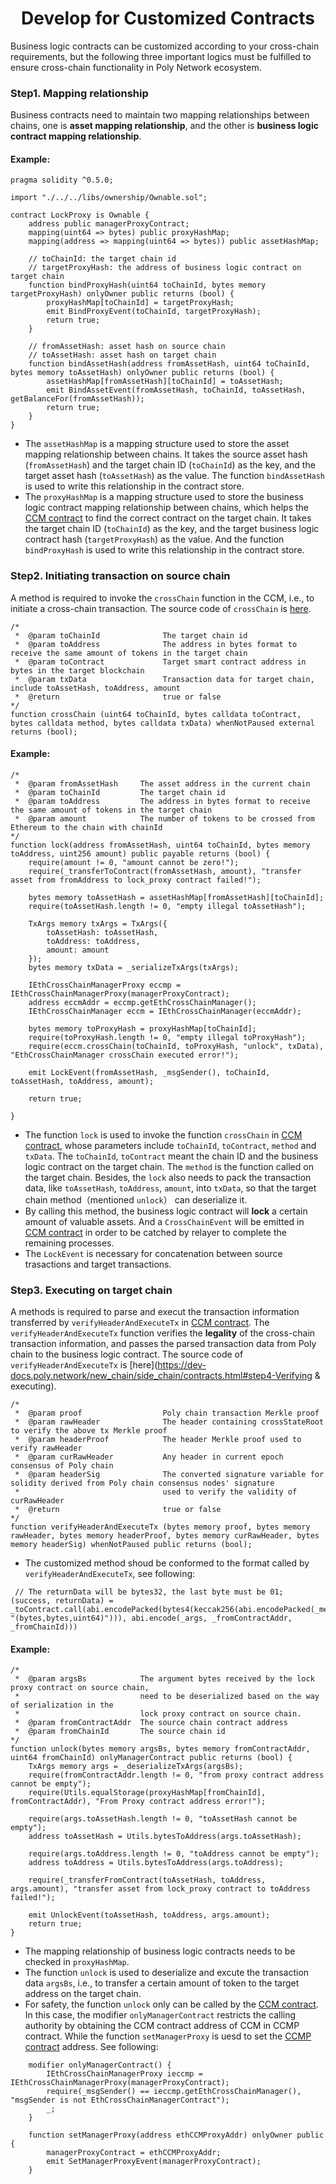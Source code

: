 <h1 align="center">Develop for Customized Contracts</h1>

Business logic contracts can be customized according to your cross-chain requirements, but the following three important logics must be fulfilled to ensure cross-chain functionality in Poly Network ecosystem.


### Step1. Mapping relationship

Business contracts need to maintain two mapping relationships between chains, one is **asset mapping relationship**, and the other is **business logic contract mapping relationship**.

#### Example:

```solidity
pragma solidity ^0.5.0;

import "./../../libs/ownership/Ownable.sol";

contract LockProxy is Ownable {
    address public managerProxyContract;
    mapping(uint64 => bytes) public proxyHashMap;
    mapping(address => mapping(uint64 => bytes)) public assetHashMap;
    
    // toChainId: the target chain id
    // targetProxyHash: the address of business logic contract on target chain
    function bindProxyHash(uint64 toChainId, bytes memory targetProxyHash) onlyOwner public returns (bool) {
        proxyHashMap[toChainId] = targetProxyHash;
        emit BindProxyEvent(toChainId, targetProxyHash);
        return true;
    }
    
    // fromAssetHash: asset hash on source chain 
    // toAssetHash: asset hash on target chain
    function bindAssetHash(address fromAssetHash, uint64 toChainId, bytes memory toAssetHash) onlyOwner public returns (bool) {
        assetHashMap[fromAssetHash][toChainId] = toAssetHash;
        emit BindAssetEvent(fromAssetHash, toChainId, toAssetHash, getBalanceFor(fromAssetHash));
        return true;
    }
}
```
- The `assetHashMap` is a mapping structure used to store the asset mapping relationship between chains. It takes the source asset hash (`fromAssetHash`) and the target chain ID (`toChainId`) as the key, and the target asset hash (`toAssetHash`) as the value. The function `bindAssetHash` is used to write this relationship in the contract store.
- The `proxyHashMap` is a mapping structure used to store the business logic contract mapping relationship between chains, which helps the [CCM contract](https://github.com/polynetwork/eth-contracts/blob/master/contracts/core/cross_chain_manager/interface/IEthCrossChainManager.sol) to find the correct contract on the target chain. It takes the target chain ID (`toChainId`) as the key, and the target business logic contract hash (`targetProxyHash`) as the value. And the function `bindProxyHash` is used to write this relationship in the contract store.

### Step2. Initiating transaction on source chain

A method is required to invoke the `crossChain` function in the CCM, i.e., to initiate a cross-chain transaction. The source code of `crossChain` is [here](https://dev-docs.poly.network/new_chain/side_chain/contracts.html#step3-pushing-transactions).


````solidity
/*  
 *  @param toChainId              The target chain id
 *  @param toAddress              The address in bytes format to receive the same amount of tokens in the target chain
 *  @param toContract             Target smart contract address in bytes in the target blockchain
 *  @param txData                 Transaction data for target chain, include toAssetHash, toAddress, amount
 *  @return                       true or false 
*/
function crossChain (uint64 toChainId, bytes calldata toContract, bytes calldata method, bytes calldata txData) whenNotPaused external returns (bool);
````

#### Example:

```solidity
/*  
 *  @param fromAssetHash     The asset address in the current chain
 *  @param toChainId         The target chain id
 *  @param toAddress         The address in bytes format to receive the same amount of tokens in the target chain 
 *  @param amount            The number of tokens to be crossed from Ethereum to the chain with chainId
*/
function lock(address fromAssetHash, uint64 toChainId, bytes memory toAddress, uint256 amount) public payable returns (bool) {
    require(amount != 0, "amount cannot be zero!");
    require(_transferToContract(fromAssetHash, amount), "transfer asset from fromAddress to lock_proxy contract failed!");
        
    bytes memory toAssetHash = assetHashMap[fromAssetHash][toChainId];
    require(toAssetHash.length != 0, "empty illegal toAssetHash");

    TxArgs memory txArgs = TxArgs({
        toAssetHash: toAssetHash,
        toAddress: toAddress,
        amount: amount
    });
    bytes memory txData = _serializeTxArgs(txArgs);
        
    IEthCrossChainManagerProxy eccmp = IEthCrossChainManagerProxy(managerProxyContract);
    address eccmAddr = eccmp.getEthCrossChainManager();
    IEthCrossChainManager eccm = IEthCrossChainManager(eccmAddr);
        
    bytes memory toProxyHash = proxyHashMap[toChainId];
    require(toProxyHash.length != 0, "empty illegal toProxyHash");
    require(eccm.crossChain(toChainId, toProxyHash, "unlock", txData), "EthCrossChainManager crossChain executed error!");

    emit LockEvent(fromAssetHash, _msgSender(), toChainId, toAssetHash, toAddress, amount);
        
    return true;
    
}
```
- The function `lock` is used to invoke the function `crossChain` in [CCM contract](https://github.com/polynetwork/eth-contracts/blob/master/contracts/core/cross_chain_manager/interface/IEthCrossChainManager.sol), whose parameters include `toChainId`, `toContract`, `method` and `txData`.  The `toChainId`, `toContract` meant the chain ID and the business logic contract on the target chain. The `method` is the function called on the target chain. Besides, the `lock` also needs to pack the transaction data, like  `toAssetHash`, `toAddress`, `amount`, into `txData`, so that the target chain method（mentioned `unlock`） can deserialize it.
- By calling this method, the business logic contract will **lock** a certain amount of valuable assets. And a `CrossChainEvent` will be emitted in [CCM contract](https://github.com/polynetwork/eth-contracts/blob/master/contracts/core/cross_chain_manager/interface/IEthCrossChainManager.sol) in order to be catched by relayer to complete the remaining processes.
- The `LockEvent` is necessary for concatenation between source trasactions and target transactions.


### Step3. Executing on target chain

A methods is required to parse and execut the transaction information transferred by `verifyHeaderAndExecuteTx` in [CCM contract](https://github.com/polynetwork/eth-contracts/blob/master/contracts/core/cross_chain_manager/interface/IEthCrossChainManager.sol). The `verifyHeaderAndExecuteTx` function verifies the **legality** of the cross-chain transaction information, and passes the parsed transaction data from Poly chain to the business logic contract. The source code of `verifyHeaderAndExecuteTx` is [here](https://dev-docs.poly.network/new_chain/side_chain/contracts.html#step4-Verifying & executing).

````solidity
/*  
 *  @param proof                  Poly chain transaction Merkle proof
 *  @param rawHeader              The header containing crossStateRoot to verify the above tx Merkle proof
 *  @param headerProof            The header Merkle proof used to verify rawHeader
 *  @param curRawHeader           Any header in current epoch consensus of Poly chain
 *  @param headerSig              The converted signature variable for solidity derived from Poly chain consensus nodes' signature 
 *                                used to verify the validity of curRawHeader
 *  @return                       true or false
*/
function verifyHeaderAndExecuteTx (bytes memory proof, bytes memory rawHeader, bytes memory headerProof, bytes memory curRawHeader, bytes memory headerSig) whenNotPaused public returns (bool);
````

- The customized method shoud be conformed to the format called by `verifyHeaderAndExecuteTx`, see following:
````solidity
 // The returnData will be bytes32, the last byte must be 01;
(success, returnData) = _toContract.call(abi.encodePacked(bytes4(keccak256(abi.encodePacked(_method, "(bytes,bytes,uint64)"))), abi.encode(_args, _fromContractAddr, _fromChainId)))

````


#### Example:

```solidity
/*  
 *  @param argsBs            The argument bytes received by the lock proxy contract on source chain, 
 *                           need to be deserialized based on the way of serialization in the 
 *                           lock proxy contract on source chain.
 *  @param fromContractAddr  The source chain contract address
 *  @param fromChainId       The source chain id
*/
function unlock(bytes memory argsBs, bytes memory fromContractAddr, uint64 fromChainId) onlyManagerContract public returns (bool) {
    TxArgs memory args = _deserializeTxArgs(argsBs);
    require(fromContractAddr.length != 0, "from proxy contract address cannot be empty");
    require(Utils.equalStorage(proxyHashMap[fromChainId], fromContractAddr), "From Proxy contract address error!");
        
    require(args.toAssetHash.length != 0, "toAssetHash cannot be empty");
    address toAssetHash = Utils.bytesToAddress(args.toAssetHash);

    require(args.toAddress.length != 0, "toAddress cannot be empty");
    address toAddress = Utils.bytesToAddress(args.toAddress);

    require(_transferFromContract(toAssetHash, toAddress, args.amount), "transfer asset from lock_proxy contract to toAddress failed!");
        
    emit UnlockEvent(toAssetHash, toAddress, args.amount);
    return true;
}
```

- The mapping relationship of business logic contracts needs to be checked in `proxyHashMap`.
- The function `unlock` is used to deserialize and excute the transaction data `argsBs`, i.e., to transfer a certain amount of token to the target address on the target chain.
- For safety, the function `unlock` only can be called by the [CCM contract](https://github.com/polynetwork/eth-contracts/blob/master/contracts/core/cross_chain_manager/interface/IEthCrossChainManager.sol). In this case, the modifier `onlyManagerContract` restricts the calling authority by obtaining the CCM contract address of CCM in CCMP contract. While the function `setManagerProxy` is uesd to set the [CCMP contract](https://github.com/polynetwork/eth-contracts/blob/master/contracts/core/cross_chain_manager/interface/IEthCrossChainManagerProxy.sol) address. See following:

```solidity
    modifier onlyManagerContract() {
        IEthCrossChainManagerProxy ieccmp = IEthCrossChainManagerProxy(managerProxyContract);
        require(_msgSender() == ieccmp.getEthCrossChainManager(), "msgSender is not EthCrossChainManagerContract");
        _;
    }
    
    function setManagerProxy(address ethCCMProxyAddr) onlyOwner public {
        managerProxyContract = ethCCMProxyAddr;
        emit SetManagerProxyEvent(managerProxyContract);
    }
```